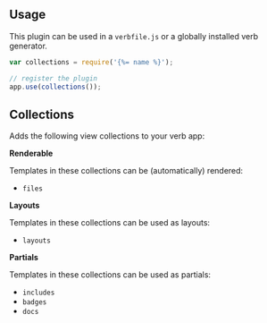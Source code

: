 ## Usage

This plugin can be used in a `verbfile.js` or a globally installed verb generator.

```js
var collections = require('{%= name %}');

// register the plugin
app.use(collections());
```

## Collections

Adds the following view collections to your verb app:

**Renderable**

Templates in these collections can be (automatically) rendered:

- `files`

**Layouts**

Templates in these collections can be used as layouts:

- `layouts`

**Partials**

Templates in these collections can be used as partials:

- `includes`
- `badges`
- `docs`

